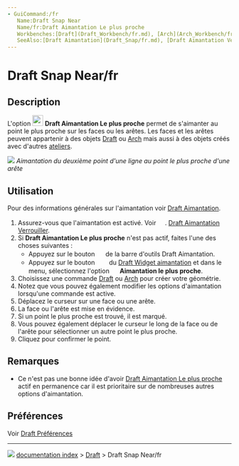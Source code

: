 ```yaml
---
- GuiCommand:/fr
   Name:Draft Snap Near
   Name/fr:Draft Aimantation Le plus proche
   Workbenches:[Draft](Draft_Workbench/fr.md), [Arch](Arch_Workbench/fr.md)
   SeeAlso:[Draft Aimantation](Draft_Snap/fr.md), [Draft Aimantation Verrouiller](Draft_Snap_Lock/fr.md)
---
```


# Draft Snap Near/fr

## Description

L\'option <img alt="" src=images/Draft_Snap_Endpoint.svg  style="width:24px;"> **Draft Aimantation Le plus proche** permet de s\'aimanter au point le plus proche sur les faces ou les arêtes. Les faces et les arêtes peuvent appartenir à des objets [Draft](Draft_Workbench/fr.md) ou [Arch](Arch_Workbench/fr.md) mais aussi à des objets créés avec d\'autres [ateliers](Workbenches/fr.md).

![](images/Draft_Snap_Near_example.png ) 
*Aimantation du deuxième point d'une ligne au point le plus proche d'une arête*

## Utilisation

Pour des informations générales sur l\'aimantation voir [Draft Aimantation](Draft_Snap/fr.md).

1.  Assurez-vous que l\'aimantation est activé. Voir <img alt="" src=images/Draft_Snap_Lock.svg  style="width:16px;">. [Draft Aimantation Verrouiller](Draft_Snap_Lock/fr.md).
2.  Si **Draft Aimantation Le plus proche** n\'est pas actif, faites l\'une des choses suivantes :
    -   Appuyez sur le bouton **<img src="images/Draft_Snap_Near.svg" width=16px>** de la barre d\'outils Draft Aimantation.
    -   Appuyez sur le bouton **<img src="images/Draft_Snap_Lock.svg" width=16px><img src="images/Toolbar_flyout_arrow.svg" width=8px>** du [Draft Widget aimantation](Draft_snap_widget/fr.md) et dans le menu, sélectionnez l\'option **<img src="images/Draft_Snap_Near.svg" width=16px> Aimantation le plus proche**.
3.  Choisissez une commande [Draft](Draft_Workbench/fr.md) ou [Arch](Arch_Workbench/fr.md) pour créer votre géométrie.
4.  Notez que vous pouvez également modifier les options d\'aimantation lorsqu\'une commande est active.
5.  Déplacez le curseur sur une face ou une arête.
6.  La face ou l\'arête est mise en évidence.
7.  Si un point le plus proche est trouvé, il est marqué.
8.  Vous pouvez également déplacer le curseur le long de la face ou de l\'arête pour sélectionner un autre point le plus proche.
9.  Cliquez pour confirmer le point.

## Remarques

-   Ce n\'est pas une bonne idée d\'avoir [Draft Aimantation Le plus proche](Draft_Snap_Near/fr.md) actif en permanence car il est prioritaire sur de nombreuses autres options d\'aimantation.

## Préférences

Voir [Draft Préférences](Draft_Snap/fr#Pr.C3.A9f.C3.A9rences.md)



---
![](images/Right_arrow.png) [documentation index](../README.md) > [Draft](Draft_Workbench.md) > Draft Snap Near/fr
